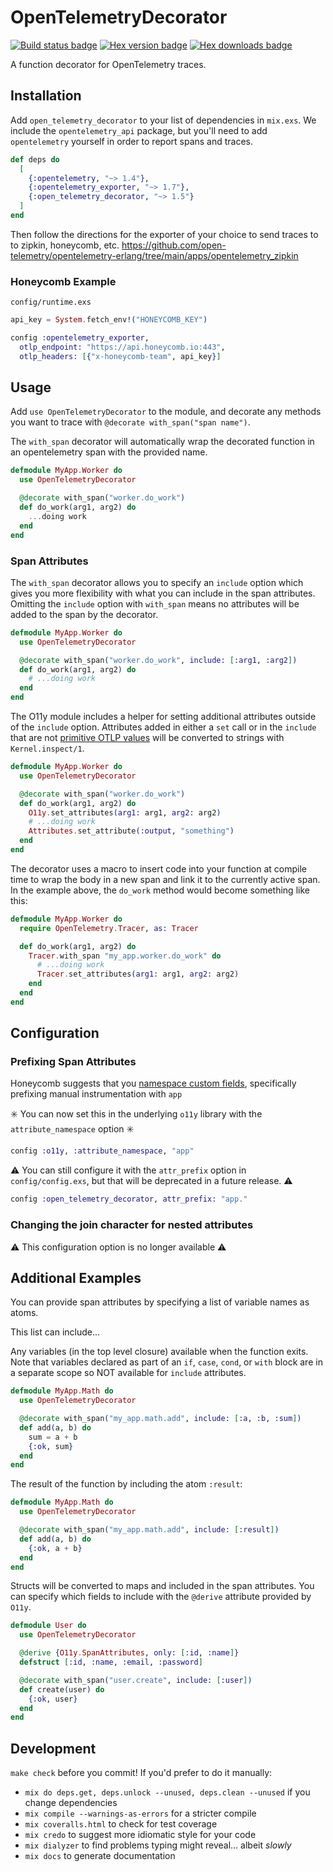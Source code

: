 # OpenTelemetryDecorator

[![Build status badge](https://github.com/marcdel/open_telemetry_decorator/workflows/Elixir%20CI/badge.svg)](https://github.com/marcdel/open_telemetry_decorator/actions)
[![Hex version badge](https://img.shields.io/hexpm/v/open_telemetry_decorator.svg)](https://hex.pm/packages/open_telemetry_decorator)
[![Hex downloads badge](https://img.shields.io/hexpm/dt/open_telemetry_decorator.svg)](https://hex.pm/packages/open_telemetry_decorator)

<!-- MDOC -->
<!-- INCLUDE -->
A function decorator for OpenTelemetry traces.

## Installation

Add `open_telemetry_decorator` to your list of dependencies in `mix.exs`. We include the `opentelemetry_api` package, but you'll need to add `opentelemetry` yourself in order to report spans and traces.

```elixir
def deps do
  [
    {:opentelemetry, "~> 1.4"},
    {:opentelemetry_exporter, "~> 1.7"},
    {:open_telemetry_decorator, "~> 1.5"}
  ]
end
```

Then follow the directions for the exporter of your choice to send traces to to zipkin, honeycomb, etc.
https://github.com/open-telemetry/opentelemetry-erlang/tree/main/apps/opentelemetry_zipkin

### Honeycomb Example

`config/runtime.exs`
```elixir
api_key = System.fetch_env!("HONEYCOMB_KEY")

config :opentelemetry_exporter,
  otlp_endpoint: "https://api.honeycomb.io:443",
  otlp_headers: [{"x-honeycomb-team", api_key}]
```

## Usage

Add `use OpenTelemetryDecorator` to the module, and decorate any methods you want to trace with `@decorate with_span("span name")`.

The `with_span` decorator will automatically wrap the decorated function in an opentelemetry span with the provided name.

```elixir
defmodule MyApp.Worker do
  use OpenTelemetryDecorator

  @decorate with_span("worker.do_work")
  def do_work(arg1, arg2) do
    ...doing work
  end
end
```

### Span Attributes

The `with_span` decorator allows you to specify an `include` option which gives you more flexibility with what you can include in the span attributes. Omitting the `include` option with `with_span` means no attributes will be added to the span by the decorator.

```elixir
defmodule MyApp.Worker do
  use OpenTelemetryDecorator

  @decorate with_span("worker.do_work", include: [:arg1, :arg2])
  def do_work(arg1, arg2) do
    # ...doing work
  end
end
```

The O11y module includes a helper for setting additional attributes outside of the `include` option. Attributes added in either a `set` call or in the `include` that are not [primitive OTLP values](https://github.com/open-telemetry/opentelemetry-erlang/blob/main/apps/opentelemetry_api/src/opentelemetry.erl#L111) will be converted to strings with `Kernel.inspect/1`.

```elixir
defmodule MyApp.Worker do
  use OpenTelemetryDecorator

  @decorate with_span("worker.do_work")
  def do_work(arg1, arg2) do
    O11y.set_attributes(arg1: arg1, arg2: arg2)
    # ...doing work
    Attributes.set_attribute(:output, "something")
  end
end
```

The decorator uses a macro to insert code into your function at compile time to wrap the body in a new span and link it to the currently active span. In the example above, the `do_work` method would become something like this:

```elixir
defmodule MyApp.Worker do
  require OpenTelemetry.Tracer, as: Tracer

  def do_work(arg1, arg2) do
    Tracer.with_span "my_app.worker.do_work" do
      # ...doing work
      Tracer.set_attributes(arg1: arg1, arg2: arg2)
    end
  end
end
```

## Configuration

### Prefixing Span Attributes
Honeycomb suggests that you [namespace custom fields](https://docs.honeycomb.io/getting-data-in/data-best-practices/#namespace-custom-fields), specifically prefixing manual instrumentation with `app`

✳️ You can now set this in the underlying `o11y` library with the `attribute_namespace` option ✳️

```elixir
config :o11y, :attribute_namespace, "app"
```

⚠️ You can still configure it with the `attr_prefix` option in `config/config.exs`, but that will be deprecated in a future release. ⚠️

```elixir
config :open_telemetry_decorator, attr_prefix: "app."
```

### Changing the join character for nested attributes

⚠️ This configuration option is no longer available ⚠️

## Additional Examples

You can provide span attributes by specifying a list of variable names as atoms.

This list can include...

Any variables (in the top level closure) available when the function exits.
Note that variables declared as part of an `if`, `case`, `cond`, or `with` block are in a separate scope so NOT available for `include` attributes.

```elixir
defmodule MyApp.Math do
  use OpenTelemetryDecorator

  @decorate with_span("my_app.math.add", include: [:a, :b, :sum])
  def add(a, b) do
    sum = a + b
    {:ok, sum}
  end
end
```

The result of the function by including the atom `:result`:

```elixir
defmodule MyApp.Math do
  use OpenTelemetryDecorator

  @decorate with_span("my_app.math.add", include: [:result])
  def add(a, b) do
    {:ok, a + b}
  end
end
```

Structs will be converted to maps and included in the span attributes. You can specify which fields to include with the `@derive` attribute provided by `O11y`.

```elixir
defmodule User do
  use OpenTelemetryDecorator

  @derive {O11y.SpanAttributes, only: [:id, :name]}
  defstruct [:id, :name, :email, :password]

  @decorate with_span("user.create", include: [:user])
  def create(user) do
    {:ok, user}
  end
end
```

## Development

`make check` before you commit! If you'd prefer to do it manually:

* `mix do deps.get, deps.unlock --unused, deps.clean --unused` if you change dependencies
* `mix compile --warnings-as-errors` for a stricter compile
* `mix coveralls.html` to check for test coverage
* `mix credo` to suggest more idiomatic style for your code
* `mix dialyzer` to find problems typing might reveal… albeit *slowly*
* `mix docs` to generate documentation

<!-- MDOC -->
